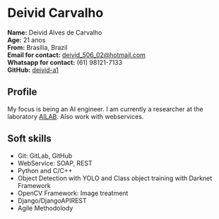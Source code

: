 # Deivid Carvalho

**Name:** Deivid Alves de Carvalho<br>
**Age:** 21 anos<br>
**From:** Brasília, Brazil<br>
**Email for contact:** deivid_506_02@hotmail.com<br>
**Whatsapp for contact:** (61) 98121-7133<br>
**GitHub:** [deivid-a1](https://github.com/deivid-a1)<br>

## Profile
My focus is being an AI engineer. I am currently a researcher at the laboratory [AILAB](https://ailab.unb.br/). Also work with webservices.

## Soft skills
* Git: GitLab, GitHub
* WebService: SOAP, REST
* Python and C/C++
* Object Detection with YOLO and Class object training with Darknet Framework
* OpenCV Framework: Image treatment
* Django/DjangoAPIREST
* Agile Methodolody